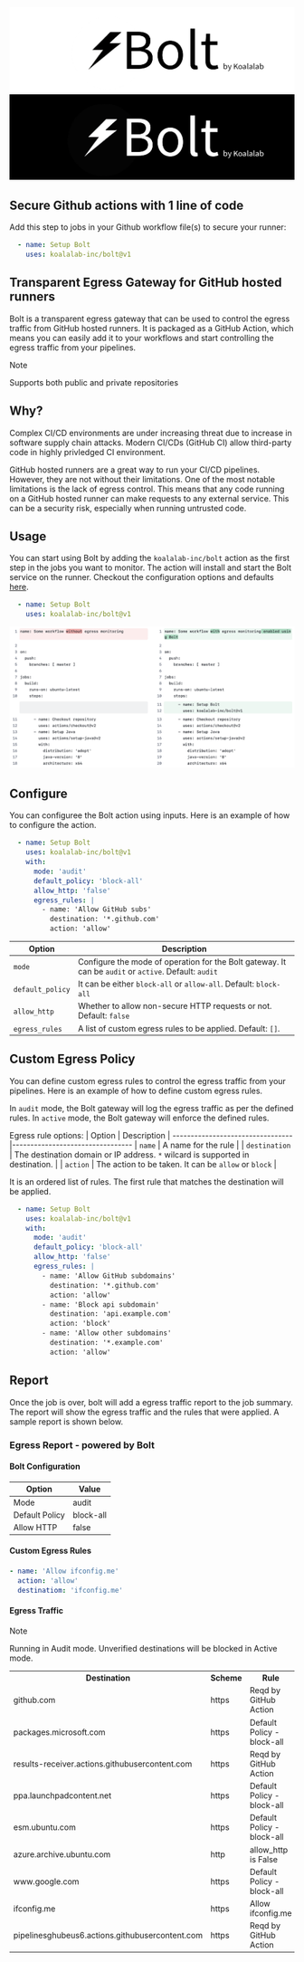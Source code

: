 ![Bolt](assets/imgs/bolt-header-light.png#gh-light-mode-only)
![Bolt](assets/imgs/bolt-header-dark.png#gh-dark-mode-only)
## Secure Github actions with 1 line of code
Add this step to jobs in your Github workflow file(s) to secure your runner:
```yaml
  - name: Setup Bolt
    uses: koalalab-inc/bolt@v1
```

## Transparent Egress Gateway for GitHub hosted runners

Bolt is a transparent egress gateway that can be used to control the egress traffic from GitHub hosted runners. It is packaged as a GitHub Action, which means you can easily add it to your workflows and start controlling the egress traffic from your pipelines.

> [!NOTE]
> 
> Supports both public and private repositories


## Why?

Complex CI/CD environments are under increasing threat due to increase in software supply chain attacks. Modern CI/CDs (GitHub CI) allow third-party code in highly privledged CI environment.

GitHub hosted runners are a great way to run your CI/CD pipelines. However, they are not without their limitations. One of the most notable limitations is the lack of egress control. This means that any code running on a GitHub hosted runner can make requests to any external service. This can be a security risk, especially when running untrusted code.

## Usage
You can start using Bolt by adding the `koalalab-inc/bolt` action as the first step in the jobs you want to monitor. The action will install and start the Bolt service on the runner. Checkout the configuration options and defaults [here](#Configure).

```yaml
  - name: Setup Bolt
    uses: koalalab-inc/bolt@v1
```

![bolt-usage-before-after.png](assets/imgs/bolt-usage-before-after.png)

## Configure
You can configuree the Bolt action using inputs. Here is an example of how to configure the action.

```yaml
  - name: Setup Bolt
    uses: koalalab-inc/bolt@v1
    with:
      mode: 'audit'
      default_policy: 'block-all'
      allow_http: 'false'
      egress_rules: |
        - name: 'Allow GitHub subs'
          destination: '*.github.com'
          action: 'allow'
```
| Option | Description  |
---------------------------------|---------------------------------
| `mode` | Configure the mode of operation for the Bolt gateway. It can be `audit` or `active`. Default: `audit` |
| `default_policy` | It can be either `block-all` or `allow-all`. Default: `block-all` |
| `allow_http` | Whether to allow non-secure HTTP requests or not. Default: `false`
| `egress_rules` | A list of custom egress rules to be applied. Default: `[]`.

## Custom Egress Policy
You can define custom egress rules to control the egress traffic from your pipelines. Here is an example of how to define custom egress rules.

In `audit` mode, the Bolt gateway will log the egress traffic as per the defined rules. In `active` mode, the Bolt gateway will enforce the defined rules.

Egress rule options:
| Option | Description  |
---------------------------------|---------------------------------
| `name` | A name for the rule |
| `destination` | The destination domain or IP address. `*` wilcard is supported in destination. |
| `action` | The action to be taken. It can be `allow` or `block` |

It is an ordered list of rules. The first rule that matches the destination will be applied.


```yaml
  - name: Setup Bolt
    uses: koalalab-inc/bolt@v1
    with:
      mode: 'audit'
      default_policy: 'block-all'
      allow_http: 'false'
      egress_rules: |
        - name: 'Allow GitHub subdomains'
          destination: '*.github.com'
          action: 'allow'
        - name: 'Block api subdomain'
          destination: 'api.example.com'
          action: 'block'
        - name: 'Allow other subdomains'
          destination: '*.example.com'
          action: 'allow'
```

## Report
Once the job is over, bolt will add a egress traffic report to the job summary. The report will show the egress traffic and the rules that were applied. A sample report is shown below.

### Egress Report - powered by Bolt
#### Bolt Configuration

|Option | Value |
|---|---|
| Mode | audit |
| Default Policy | block-all |
| Allow HTTP | false |

#### Custom Egress Rules
```yaml
- name: 'Allow ifconfig.me'
  action: 'allow'
  destinatiom: 'ifconfig.me'
```
#### Egress Traffic
> [!NOTE]
>
> Running in Audit mode. Unverified destinations will be blocked in Active mode.
<table><tr><th>Destination</th><th>Scheme</th><th>Rule</th><th>Action</th></tr><tr><td>github.com</td><td>https</td><td>Reqd by GitHub Action</td><td>✅</td></tr><tr><td>packages.microsoft.com</td><td>https</td><td>Default Policy - block-all</td><td>Unknown Destination</td></tr><tr><td>results-receiver.actions.githubusercontent.com</td><td>https</td><td>Reqd by GitHub Action</td><td>✅</td></tr><tr><td>ppa.launchpadcontent.net</td><td>https</td><td>Default Policy - block-all</td><td>Unknown Destination</td></tr><tr><td>esm.ubuntu.com</td><td>https</td><td>Default Policy - block-all</td><td>Unknown Destination</td></tr><tr><td>azure.archive.ubuntu.com</td><td>http</td><td>allow_http is False</td><td>Unknown Destination</td></tr><tr><td>www.google.com</td><td>https</td><td>Default Policy - block-all</td><td>Unknown Destination</td></tr><tr><td>ifconfig.me</td><td>https</td><td>Allow ifconfig.me</td><td>✅</td></tr><tr><td>pipelinesghubeus6.actions.githubusercontent.com</td><td>https</td><td>Reqd by GitHub Action</td><td>✅</td></tr></table>
